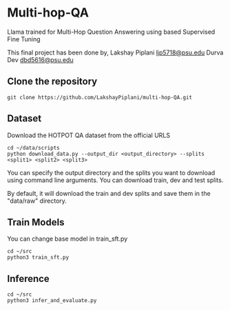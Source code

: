 # Multi-hop-QA

Llama trained for Multi-Hop Question Answering using  based Supervised Fine Tuning

This final project has been done by,
Lakshay Piplani ljp5718@psu.edu
Durva Dev dbd5616@psu.edu

## Clone the repository
```
git clone https://github.com/LakshayPiplani/multi-hop-QA.git
```

## Dataset

Download the HOTPOT QA dataset from the official URLS

```
cd ~/data/scripts
python download_data.py --output_dir <output_directory> --splits <split1> <split2> <split3>
```

You can specify the output directory and the splits you want to download using command line arguments. You can download train, dev and test splits.

By default, it will download the train and dev splits and save them in the "data/raw" directory. 

## Train Models

You can change base model in train_sft.py

```
cd ~/src
python3 train_sft.py
```

## Inference 

```
cd ~/src
python3 infer_and_evaluate.py
```